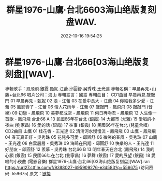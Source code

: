 ﻿---
title: 群星1976-山鷹·台北6603海山绝版复刻盘WAV.
date: 2022-10-16 19:54:25
categories: WAV车载音乐、镜像
tags: 华语中文
---
# 群星1976-山鷹·台北66[03海山绝版复刻盘][WAV].

專輯歌手：鳳飛飛.銀霞.甄妮.江蕾.邱圓舒.吳秀珠.王光達
專輯名稱：早晨再見+山鷹+台北66
唱片公司：海山
專輯語言：國語
專輯曲目：
CD1曲目
早晨再見.敲敲門
01 早晨再見 - 甄妮
02 浪 - 江蕾
03 在愛中長大 - 江蕾
04 你給我多少愛 - 江蕾
05 風鈴響了 - 江蕾
06 情人花雨傘 - 江蕾
07 敲敲門 - 鳳飛飛
08 敲敲門 (音樂)
09 初戀 - 鳳飛飛
10 美夢都成空 - 鳳飛飛
11 何日再吻君 - 鳳飛飛
12 人生像一首歌 - 鳳飛飛
台北66 A
13 民國66年在台北 (銀霞)
14 大都市 (尤雅)
15 愛唱的小夜曲 (劉家昌)
16 愛的話 (銀霞)
17 往事 (銀霞)
18 民國66年在台北 (兒童合唱)
CD2曲目
山鷹
01 桂花香 - 王光達
02 清清河水慢慢流 - 鳳飛飛
03 山鷹 - 鳳飛飛
04 春天真正好 - 吳秀珠
05 花兒多可愛 - 邱圓舒
06 微笑的春風 - 吳秀珠
07 山鷹 - 王光達
08 白雲層層 - 吳秀珠
09 海鷗在飛翔 - 邱圓舒
10 快樂的人 - 王光達
11 好朋友 - 邱圓舒
12 羨慕 - 吳秀珠
台北66 B
13 明年春天在台北 (鳳飛飛)
14 我的心願 (銀霞)
15 民國66年在台北 (劉家昌)
16 夢舞 (銀霞)
17 愛的展望 (銀霞)
18 愛唱的小夜曲 (電影音樂)
群星1976-山鷹·台北66[03海山绝版复刻盘][WAV].rar: https://url27.ctfile.com/f/9388027-695909276-e3d583?p=559675
(访问密码: 559675)
原文：[链接](https://blog.sina.com.cn/s/blog_1647c7e7601030zxn.html)